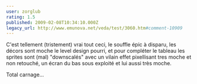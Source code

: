 ```yaml
---
user: zorglub
rating: 1.5
published: 2009-02-08T10:34:10.000Z
legacy_url: http://www.emunova.net/veda/test/3060.htm#comment-10909
---
```

C'est tellement (tristement) vrai tout ceci, le souffle épic à disparu, les décors sont moche le level design pourri, et pour compléter le tableau les sprites sont (mal) "downscalés" avec un vilain effet pixellisant tres moche et non retouché, un écran du bas sous exploité et lui aussi très moche.

Total carnage...